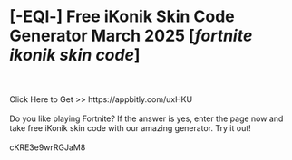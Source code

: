 # [-EQl-] Free iKonik Skin Code Generator March 2025 [*fortnite ikonik skin code*]
<br>
<br>Click Here to Get >> https://appbitly.com/uxHKU

<br>
<br>Do you like playing Fortnite? If the answer is yes, enter the page now and take free iKonik skin code with our amazing generator. Try it out!
<br>
<br>cKRE3e9wrRGJaM8

